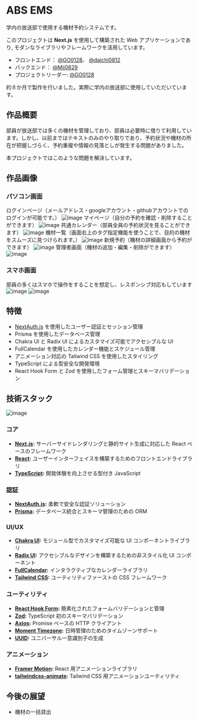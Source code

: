 # ABS EMS
学内の放送部で使用する機材予約システムです。

このプロジェクトは **Next.js** を使用して構築された Web アプリケーションであり,
モダンなライブラリやフレームワークを活用しています。
- フロントエンド：
[@GO0128](https://github.com/GO0128)、
[@daichi0812](https://github.com/daichi0812)
- バックエンド：
[@Mii0829](https://github.com/Mii0829)
- プロジェクトリーダー: [@GO0128](https://github.com/GO0128)

約８か月で製作を行いました。実際に学内の放送部に使用していただいています。

## 作品概要
部員が放送部では多くの機材を管理しており、部員は必要時に借りて利用しています。しかし、以前まではテキストのみのやり取りであり、予約状況や機材の所在が把握しづらく、予約重複や情報の見落としが発生する問題がありました。

本プロジェクトではこのような問題を解決しています。


## 作品画像

### パソコン画面
ログインページ（メールアドレス・googleアカウント・githubアカウントでのログインが可能です。）
![image](public\readme/login.png)
マイページ（自分の予約を確認・削除することができます）
![image](public\readme/mypage.png)
共通カレンダー（部員全員の予約状況を見ることができます）
![image](public\readme/common_calender.png)
機材一覧（画面右上のタグ指定機能を使うことで、目的の機材をスムーズに見つけられます。）
![image](public\readme/new_list.png)
新規予約（機材の詳細画面から予約ができます）
![image](public\readme/new.png)
管理者画面（機材の追加・編集・削除ができます）
![image](public\readme/owner.png)


### スマホ画面
部員の多くはスマホで操作をすることを想定し、レスポンシブ対応もしています
![image](public\readme/smartphone2.png)
![image](public\readme/smartphone1.png)



## 特徴

- [NextAuth.js](https://next-auth.js.org/) を使用したユーザー認証とセッション管理
- Prisma を使用したデータベース管理
- Chakra UI と Radix UI によるカスタマイズ可能でアクセシブルな UI
- FullCalendar を使用したカレンダー機能とスケジュール管理
- アニメーション対応の Tailwind CSS を使用したスタイリング
- TypeScript による型安全な開発環境
- React Hook Form と Zod を使用したフォーム管理とスキーマバリデーション

## 技術スタック
![image](public\readme/stack.png)

### コア
- **[Next.js](https://nextjs.org/):** サーバーサイドレンダリングと静的サイト生成に対応した React ベースのフレームワーク
- **[React](https://reactjs.org/):** ユーザーインターフェイスを構築するためのフロントエンドライブラリ
- **[TypeScript](https://www.typescriptlang.org/):** 開発体験を向上させる型付き JavaScript

### 認証
- **[NextAuth.js](https://next-auth.js.org/):** 柔軟で安全な認証ソリューション
- **[Prisma](https://www.prisma.io/):** データベース統合とスキーマ管理のための ORM

### UI/UX
- **[Chakra UI](https://chakra-ui.com/):** モジュール型でカスタマイズ可能な UI コンポーネントライブラリ
- **[Radix UI](https://www.radix-ui.com/):** アクセシブルなデザインを構築するための非スタイル化 UI コンポーネント
- **[FullCalendar](https://fullcalendar.io/):** インタラクティブなカレンダーライブラリ
- **[Tailwind CSS](https://tailwindcss.com/):** ユーティリティファーストの CSS フレームワーク

### ユーティリティ
- **[React Hook Form](https://react-hook-form.com/):** 簡素化されたフォームバリデーションと管理
- **[Zod](https://zod.dev/):** TypeScript 初のスキーマバリデーション
- **[Axios](https://axios-http.com/):** Promise ベースの HTTP クライアント
- **[Moment Timezone](https://momentjs.com/timezone/):** 日時管理のためのタイムゾーンサポート
- **[UUID](https://www.npmjs.com/package/uuid):** ユニバーサル一意識別子の生成

### アニメーション
- **[Framer Motion](https://www.framer.com/motion/):** React 用アニメーションライブラリ
- **[tailwindcss-animate](https://github.com/tailwindlabs/tailwindcss-animate):** Tailwind CSS 用アニメーションユーティリティ



## 今後の展望
- 機材の一括貸出

